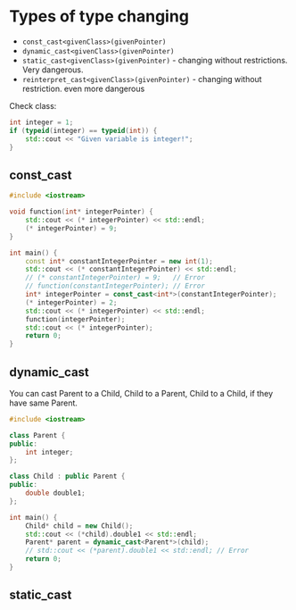 # Types of type changing

- `const_cast<givenClass>(givenPointer)`
- `dynamic_cast<givenClass>(givenPointer)`
- `static_cast<givenClass>(givenPointer)` - changing without restrictions. Very dangerous.
- `reinterpret_cast<givenClass>(givenPointer)` - changing without restriction. even more dangerous

Check class:
```cpp
int integer = 1;
if (typeid(integer) == typeid(int)) {
    std::cout << "Given variable is integer!";
}
```

## const_cast

```cpp
#include <iostream>

void function(int* integerPointer) {
    std::cout << (* integerPointer) << std::endl;
    (* integerPointer) = 9;
}

int main() {
    const int* constantIntegerPointer = new int(1);
    std::cout << (* constantIntegerPointer) << std::endl;
    // (* constantIntegerPointer) = 9;   // Error
    // function(constantIntegerPointer); // Error
    int* integerPointer = const_cast<int*>(constantIntegerPointer);
    (* integerPointer) = 2;
    std::cout << (* integerPointer) << std::endl;
    function(integerPointer);
    std::cout << (* integerPointer);
    return 0;
}
```

## dynamic_cast

You can cast Parent to a Child, Child to a Parent, Child to a Child, if they have same Parent.

```cpp
#include <iostream>

class Parent {
public:
    int integer;
};

class Child : public Parent {
public:
    double double1;
};

int main() {
    Child* child = new Child();
    std::cout << (*child).double1 << std::endl;
    Parent* parent = dynamic_cast<Parent*>(child);
    // std::cout << (*parent).double1 << std::endl; // Error
    return 0;
}
```

##                 static_cast

```cpp

```